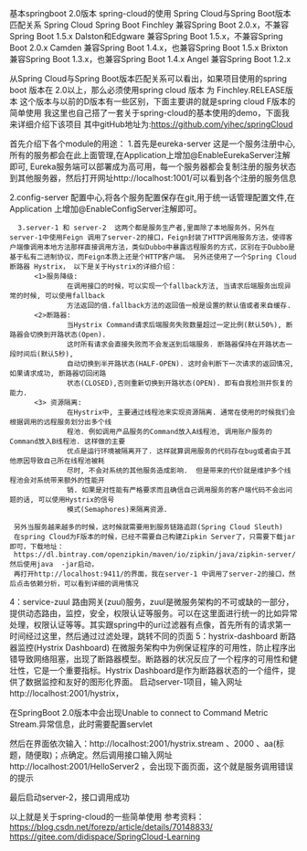 
基本springboot 2.0版本 spring-cloud的使用
Spring Cloud与Spring Boot版本匹配关系
Spring Cloud Spring Boot
Finchley 兼容Spring Boot 2.0.x，不兼容Spring Boot 1.5.x
Dalston和Edgware 兼容Spring Boot 1.5.x，不兼容Spring Boot 2.0.x
Camden 兼容Spring Boot 1.4.x，也兼容Spring Boot 1.5.x
Brixton 兼容Spring Boot 1.3.x，也兼容Spring Boot 1.4.x
Angel 兼容Spring Boot 1.2.x

从Spring Cloud与Spring Boot版本匹配关系可以看出，如果项目使用的spring boot 版本在 2.0以上，那么必须使用spring cloud 版本 为
Finchley.RELEASE版本 这个版本与以前的D版本有一些区别，下面主要讲的就是spring cloud F版本的简单使用
我这里也自己搭了一套关于spring-cloud的基本使用的demo，下面我来详细介绍下该项目
其中gitHub地址为:https://github.com/yihec/springCloud

首先介绍下各个module的用途：
       1.首先是eureka-server 这是一个服务注册中心,所有的服务都会在此上面管理,在Application上增加@EnableEurekaServer注解即可, Eureka服务端可以部署成为高可用，每一个服务器都会复制注册的服务状态到其他服务器，然后打开网址http://localhost:1001/可以看到各个注册的服务信息

      
 2.config-server 配置中心,将各个服务配置保存在git,用于统一话管理配置文件,在 Application 上增加@EnableConfigServer注解即可。

      3.server-1 和 server-2  这两个都是服务生产者,里面除了本地服务外，另外在server-1中使用Feign 调用了server-2的接口，Feign封装了HTTP调用服务方法，使得客户端像调用本地方法那样直接调用方法，类似Dubbo中暴露远程服务的方式，区别在于Dubbo是基于私有二进制协议，而Feign本质上还是个HTTP客户端。 另外还使用了一个Spring Cloud 断路器 Hystrix， 以下是关于Hystrix的详细介绍：
          <1>服务降级: 
                  在调用接口的时候，可以实现一个fallback方法, 当请求后端服务出现异常的时候, 可以使用fallback 
                  方法返回的值.fallback方法的返回值一般是设置的默认值或者来自缓存.
          <2>断路器:
                  当Hystrix Command请求后端服务失败数量超过一定比例(默认50%), 断路器会切换到开路状态(Open). 
                  这时所有请求会直接失败而不会发送到后端服务. 断路器保持在开路状态一段时间后(默认5秒), 
                  自动切换到半开路状态(HALF-OPEN). 这时会判断下一次请求的返回情况, 如果请求成功, 断路器切回闭路  
                  状态(CLOSED),否则重新切换到开路状态(OPEN). 即有自我检测并恢复的能力.
          <3> 资源隔离:
                  在Hystrix中, 主要通过线程池来实现资源隔离. 通常在使用的时候我们会根据调用的远程服务划分出多个线 
                  程池. 例如调用产品服务的Command放入A线程池, 调用账户服务的Command放入B线程池. 这样做的主要
                  优点是运行环境被隔离开了. 这样就算调用服务的代码存在bug或者由于其他原因导致自己所在线程池被耗  
                  尽时, 不会对系统的其他服务造成影响.  但是带来的代价就是维护多个线程池会对系统带来额外的性能开
                  销. 如果是对性能有严格要求而且确信自己调用服务的客户端代码不会出问题的话, 可以使用Hystrix的信号 
                  模式(Semaphores)来隔离资源.
     
     另外当服务越来越多的时候，这时候就需要用到服务链路追踪(Spring Cloud Sleuth)
     在spring Cloud为F版本的时候，已经不需要自己构建Zipkin Server了，只需要下载jar即可，下载地址：
     https://dl.bintray.com/openzipkin/maven/io/zipkin/java/zipkin-server/ 然后使用java  -jar启动，
     再打开http://localhost:9411/的界面，我在server-1 中调用了server-2的接口，然后点击依赖分析，可以看到详细的调用情况


     
 4：service-zuul   路由网关(zuul)服务，zuul是微服务架构的不可或缺的一部分，提供动态路由，监控，安全，权限认证等服务。可以在这里面进行统一的比如异常处理，权限认证等等。其实跟spring中的uri过滤器有点像，首先所有的请求第一时间经过这里，然后通过过滤处理，跳转不同的页面
5：hystrix-dashboard    断路器监控(Hystrix Dashboard)  在微服务架构中为例保证程序的可用性，防止程序出错导致网络阻塞，出现了断路器模型。断路器的状况反应了一个程序的可用性和健壮性，它是一个重要指标。Hystrix Dashboard是作为断路器状态的一个组件，提供了数据监控和友好的图形化界面。
启动server-1项目，输入网址http://localhost:2001/hystrix，


  在SpringBoot 2.0版本中会出现Unable to connect to Command Metric Stream.异常信息，此时需要配置servlet




然后在界面依次输入：http://localhost:2001/hystrix.stream 、2000 、aa(标题，随便取)；点确定。然后调用接口输入网址 http://localhost:2001/HelloServer2 ，会出现下面页面，这个就是服务调用错误的提示

最后启动server-2，接口调用成功

以上就是关于spring-cloud的一些简单使用
参考资料：https://blog.csdn.net/forezp/article/details/70148833/ 
                  https://gitee.com/didispace/SpringCloud-Learning
